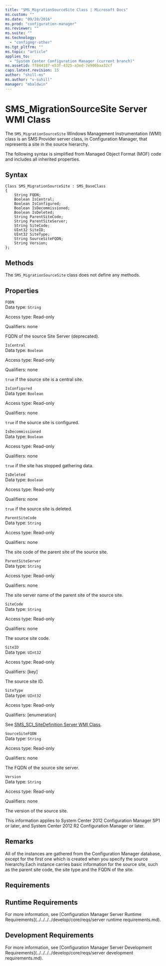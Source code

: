```yaml
---
title: "SMS_MigrationSourceSite Class | Microsoft Docs"
ms.custom: ""
ms.date: "09/20/2016"
ms.prod: "configuration-manager"
ms.reviewer: ""
ms.suite: ""
ms.technology:
  - "configmgr-other"
ms.tgt_pltfrm: ""
ms.topic: "article"
applies_to:
  - "System Center Configuration Manager (current branch)"
ms.assetid: ff844187-e53f-4325-a3ed-7e906baa32cf
caps.latest.revision: 15
author: "shill-ms"
ms.author: "v-suhill"
manager: "mbaldwin"
---
```

# SMS_MigrationSourceSite Server WMI Class
The `SMS_MigrationSourceSite` Windows Management Instrumentation (WMI) class is an SMS Provider server class, in Configuration Manager, that represents a site in the source hierarchy.  

 The following syntax is simplified from Managed Object Format (MOF) code and includes all inherited properties.  

## Syntax  

```  
Class SMS_MigrationSourceSite : SMS_BaseClass  
{  
    String FQDN;  
    Boolean IsCentral;  
    Boolean IsConfigured;  
    Boolean IsDecommissioned;  
    Boolean IsDeleted;  
    String ParentSiteCode;  
    String ParentSiteServer;  
    String SiteCode;  
    UInt32 SiteID;  
    UInt32 SiteType;  
    String SourceSiteFQDN;  
    String Version;  
};  
```  

## Methods  
 The `SMS_MigrationSourceSite` class does not define any methods.  

## Properties  
 `FQDN`  
 Data type: `String`  

 Access type: Read-only  

 Qualifiers: none  

 FQDN of the source Site Server (deprecated).  

 `IsCentral`  
 Data type: `Boolean`  

 Access type: Read-only  

 Qualifiers: none  

 `true` if the source site is a central site.  

 `IsConfigured`  
 Data type: `Boolean`  

 Access type: Read-only  

 Qualifiers: none  

 `true` if the source site is configured.  

 `IsDecommissioned`  
 Data type: `Boolean`  

 Access type: Read-only  

 Qualifiers: none  

 `true` if the site has stopped gathering data.  

 `IsDeleted`  
 Data type: `Boolean`  

 Access type: Read-only  

 Qualifiers: none  

 `true` if the source site is deleted.  

 `ParentSiteCode`  
 Data type: `String`  

 Access type: Read-only  

 Qualifiers: none  

 The site code of the parent site of the source site.  

 `ParentSiteServer`  
 Data type: `String`  

 Access type: Read-only  

 Qualifiers: none  

 The site server name of the parent site of the source site.  

 `SiteCode`  
 Data type: `String`  

 Access type: Read-only  

 Qualifiers: none  

 The source site code.  

 `SiteID`  
 Data type: `UInt32`  

 Access type: Read-only  

 Qualifiers: [key]  

 The source site ID.  

 `SiteType`  
 Data type: `UInt32`  

 Access type: Read-only  

 Qualifiers: [enumeration]  

 See [SMS_SCI_SiteDefinition Server WMI Class](../../../../develop/reference/core/servers/configure/sms_sci_sitedefinition-server-wmi-class.md).  

 `SourceSiteFQDN`  
 Data type: `String`  

 Access type: Read-only  

 Qualifiers: none  

 The FQDN of the source site server.  

 `Version`  
 Data type: `String`  

 Access type: Read-only  

 Qualifiers: none  

 The version of the source site.  

 This information applies to System Center 2012 Configuration Manager SP1 or later, and System Center 2012 R2 Configuration Manager or later.  

## Remarks  
 All of the instances are gathered from the Configuration Manager database, except for the first one which is created when you specify the source hierarchy.Each instance carries basic information for the source site, such as the parent site code, the site type and the FQDN of the site.  

## Requirements  

## Runtime Requirements  
 For more information, see [Configuration Manager Server Runtime Requirements](../../../../develop/core/reqs/server runtime requirements.md).  

## Development Requirements  
 For more information, see [Configuration Manager Server Development Requirements](../../../../develop/core/reqs/server development requirements.md).
